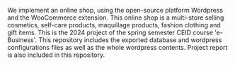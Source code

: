 We implement an online shop, using the open-source platform Wordpress and the WooCommerce extension. This online shop is a multi-store selling cosmetics, self-care products, maquillage products, fashion clothing and gift items. This is the 2024 project of the spring semester CEID course 'e-Business'. This repository includes the exported database and wordpress configurations files as well as the whole wordpress contents. Project report is also included in this repository.
